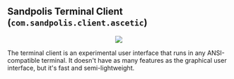 ## Sandpolis Terminal Client (`com.sandpolis.client.ascetic`)

<p align="center">
	<img src="https://s3.us-east-2.amazonaws.com/github.sandpolis.com/client/ascetic/login.png" />
</p>

The terminal client is an experimental user interface that runs in any ANSI-compatible terminal. It doesn't have as many features as the graphical user interface, but it's fast and semi-lightweight.